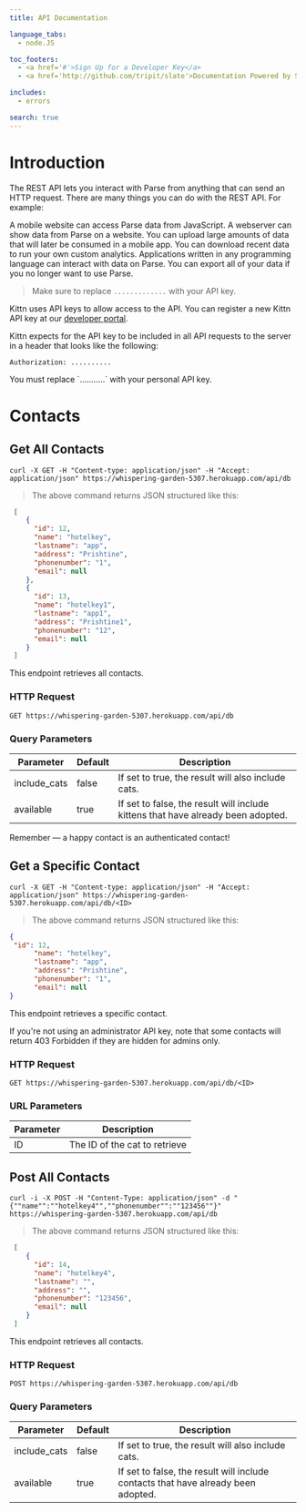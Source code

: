 ```yaml
---
title: API Documentation

language_tabs:
  - node.JS

toc_footers:
  - <a href='#'>Sign Up for a Developer Key</a>
  - <a href='http://github.com/tripit/slate'>Documentation Powered by Slate</a>

includes:
  - errors

search: true
---
```


# Introduction

The REST API lets you interact with Parse from anything that can send an HTTP request. There are many things you can do with the REST API. For example:

A mobile website can access Parse data from JavaScript.
A webserver can show data from Parse on a website.
You can upload large amounts of data that will later be consumed in a mobile app.
You can download recent data to run your own custom analytics.
Applications written in any programming language can interact with data on Parse.
You can export all of your data if you no longer want to use Parse.

> Make sure to replace `.............` with your API key.

Kittn uses API keys to allow access to the API. You can register a new Kittn API key at our [developer portal](http://example.com/developers).

Kittn expects for the API key to be included in all API requests to the server in a header that looks like the following:

`Authorization: ..........`

<aside class="notice">
You must replace `...........` with your personal API key.
</aside>

# Contacts

## Get All Contacts

```shell
curl -X GET -H "Content-type: application/json" -H "Accept: application/json" https://whispering-garden-5307.herokuapp.com/api/db
```

> The above command returns JSON structured like this:

```json
 [
    {
      "id": 12,
      "name": "hotelkey",
      "lastname": "app",
      "address": "Prishtine",
      "phonenumber": "1",
      "email": null
    },
    {
      "id": 13,
      "name": "hotelkey1",
      "lastname": "app1",
      "address": "Prishtine1",
      "phonenumber": "12",
      "email": null
    }
 ]
```

This endpoint retrieves all contacts.

### HTTP Request

`GET https://whispering-garden-5307.herokuapp.com/api/db`

### Query Parameters

Parameter | Default | Description
--------- | ------- | -----------
include_cats | false | If set to true, the result will also include cats.
available | true | If set to false, the result will include kittens that have already been adopted.

<aside class="success">
Remember — a happy contact is an authenticated contact!
</aside>

## Get a Specific Contact

```shell
curl -X GET -H "Content-type: application/json" -H "Accept: application/json" https://whispering-garden-5307.herokuapp.com/api/db/<ID>
```

> The above command returns JSON structured like this:

```json
{
 "id": 12,
      "name": "hotelkey",
      "lastname": "app",
      "address": "Prishtine",
      "phonenumber": "1",
      "email": null
}
```

This endpoint retrieves a specific contact.

<aside class="warning">If you're not using an administrator API key, note that some contacts will return 403 Forbidden if they are hidden for admins only.</aside>

### HTTP Request

`GET https://whispering-garden-5307.herokuapp.com/api/db/<ID>`

### URL Parameters

Parameter | Description
--------- | -----------
ID | The ID of the cat to retrieve

## Post All Contacts

```shell
curl -i -X POST -H "Content-Type: application/json" -d "{""name"":""hotelkey4"",""phonenumber"":""123456""}" https://whispering-garden-5307.herokuapp.com/api/db
```

> The above command returns JSON structured like this:

```json
 [
    {
      "id": 14,
      "name": "hotelkey4",
      "lastname": "",
      "address": "",
      "phonenumber": "123456",
      "email": null
    }
 ]
```

This endpoint retrieves all contacts.

### HTTP Request

`POST https://whispering-garden-5307.herokuapp.com/api/db`

### Query Parameters

Parameter | Default | Description
--------- | ------- | -----------
include_cats | false | If set to true, the result will also include cats.
available | true | If set to false, the result will include contacts that have already been adopted.
